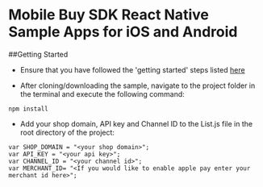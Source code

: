 # Mobile Buy SDK React Native Sample Apps for iOS and Android


##Getting Started

* Ensure that you have followed the 'getting started' steps listed [here](https://facebook.github.io/react-native/docs/getting-started.html) 

* After cloning/downloading the sample, navigate to the project folder in the terminal and execute the following command:
``` 
npm install
```
* Add your shop domain, API key and Channel ID to the List.js file in the root directory of the project:

```
var SHOP_DOMAIN = "<your shop domain>";
var API_KEY = "<your api key>";
var CHANNEL_ID = "<your channel id>";
var MERCHANT_ID= "<If you would like to enable apple pay enter your merchant id here>";
````
